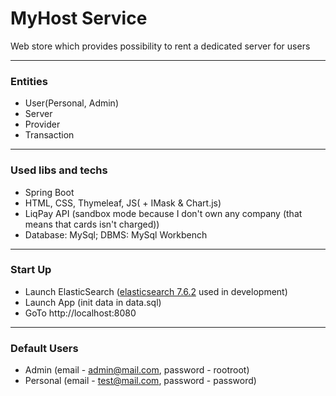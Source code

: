 # MyHost Service
Web store which provides possibility to rent a dedicated server for users

---

### Entities
* User(Personal, Admin)
* Server
* Provider
* Transaction

---

### Used libs and techs
* Spring Boot
* HTML, CSS, Thymeleaf, JS( + IMask & Chart.js)
* LiqPay API (sandbox mode because I don't own any company (that means that cards isn't charged))
* Database: MySql; DBMS: MySql Workbench

---

### Start Up
* Launch ElasticSearch ([elasticsearch 7.6.2](https://www.elastic.co/downloads/past-releases/elasticsearch-7-6-2) used in development)
* Launch App (init data in data.sql)
* GoTo http://localhost:8080

---

### Default Users
* Admin (email - admin@mail.com, password - rootroot)
* Personal (email - test@mail.com, password - password)
